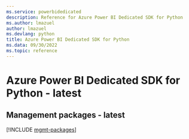 ```yaml
---
ms.service: powerbidedicated
description: Reference for Azure Power BI Dedicated SDK for Python
ms.author: lmazuel
author: lmazuel
ms.devlang: python
title: Azure Power BI Dedicated SDK for Python
ms.data: 09/30/2022
ms.topic: reference
---
```

# Azure Power BI Dedicated SDK for Python - latest

## Management packages - latest
[!INCLUDE [mgmt-packages](power-bi-dedicated-mgmt-index.md)]